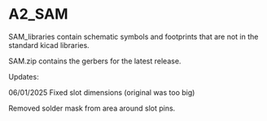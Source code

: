 # A2_SAM
SAM_libraries contain schematic symbols and footprints that are not in the standard kicad libraries.

SAM.zip contains the gerbers for the latest release.

Updates:

06/01/2025
Fixed slot dimensions (original was too big)

Removed solder mask from area around slot pins.


